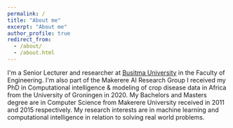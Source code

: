 ```yaml
---
permalink: /
title: "About me"
excerpt: "About me"
author_profile: true
redirect_from: 
  - /about/
  - /about.html
---
```




I'm a Senior Lecturer and researcher at <a href="https://busitema.ac.ug/">Busitma University</a> in the Faculty of Engineering. I'm also part of the Makerere AI Research Group I received my PhD in Computational intelligence & modeling of crop disease data in Africa from the University of Groningen in 2020. My Bachelors and Masters degree are in Computer Science from Makerere University received in 2011 and 2015 respectively. My research interests are in machine learning and computational intelligence in relation to solving real world problems.




